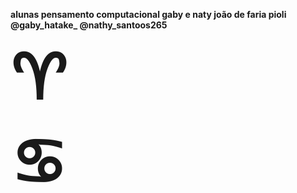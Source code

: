  <b>alunas pensamento computacional 
 gaby e naty
 joão de faria pioli 
 @gaby_hatake_
 @nathy_santoos265<b>

<span style='font-size:100px;'>&#9800;</span>

<span style='font-size:100px;'>&#9803;</span>
